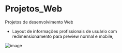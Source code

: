 # Projetos_Web
Projetos de desenvolvimento Web

- Layout de informações profissionais de usuário com redimensionamento para preview normal e mobile,

![image](https://github.com/user-attachments/assets/f9b4f0f4-b3fd-4949-a07f-2925441735ea)
